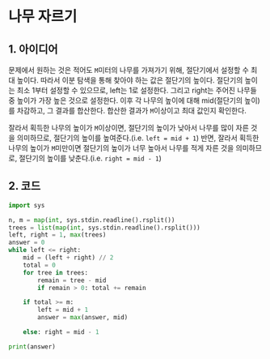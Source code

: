 # 나무 자르기

## 1. 아이디어

문제에서 원하는 것은 적어도 `M`미터의 나무를 가져가기 위해, 절단기에서 설정할 수 최대 높이다. 따라서 이분 탐색을 통해 찾아야 하는 값은 절단기의 높이다. 절단기의 높이는 최소 1부터 설정할 수 있으므로, left는 1로 설정한다. 그리고 right는 주어진 나무들 중 높이가 가장 높은 것으로 설정한다. 이후 각 나무의 높이에 대해 mid(절단기의 높이)를 차감하고, 그 결과를 합산한다. 합산한 결과가 `M`이상이고 최대 값인지 확인한다.

잘라서 획득한 나무의 높이가 `M`이상이면, 절단기의 높이가 낮아서 나무를 많이 자른 것을 의미하므로, 절단기의 높이를 높여준다.(i.e. `left = mid + 1`) 반면, 잘라서 획득한 나무의 높이가 `M`미만이면 절단기의 높이가 너무 높아서 나무를 적게 자른 것을 의미하므로, 절단기의 높이를 낮춘다.(i.e. `right = mid - 1`)

## 2. 코드

```python
import sys

n, m = map(int, sys.stdin.readline().rsplit())
trees = list(map(int, sys.stdin.readline().rsplit()))
left, right = 1, max(trees)
answer = 0
while left <= right:
    mid = (left + right) // 2
    total = 0
    for tree in trees:
        remain = tree - mid
        if remain > 0: total += remain

    if total >= m:
        left = mid + 1
        answer = max(answer, mid)

    else: right = mid - 1

print(answer) 
```